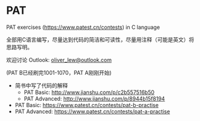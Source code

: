 # PAT

PAT exercises (https://www.patest.cn/contests) in C language

全部用C语言编写，尽量达到代码的简洁和可读性，尽量用注释（可能是英文）将思路写明。

欢迎讨论 Outlook: oliver_lew@outlook.com

(PAT B已经刷完1001-1070，PAT A刚刚开始)

* 简书中写了代码的解释 
  * PAT Basic: http://www.jianshu.com/p/c2b557516b50
  * PAT Advanced: http://www.jianshu.com/p/8944b15f8194
* PAT Basic: https://www.patest.cn/contests/pat-b-practise
* PAT Advanced: https://www.patest.cn/contests/pat-a-practise
